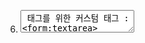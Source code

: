

6) <textarea> 태그를 위한 커스텀 태그 : <form:textarea>


CSS 및 HTML 태그와 관련된 공통 속성
1. cssClass: HTML의 class 속성값
2. cssErrorClass : 폼 검증 에러가 발생했을 때 사용할 HTML의 class 속성값
3. cssStyle: HTML의 style 속성값

HTML 태그가 사용하는 다음 속성도 사용 가능하다.
1. id, title, dir
2. disabled, tabindex
3. onfocus, onblur, onchange onclick, ondblclick
4. onkeydown, onkeypress, onkeyup
5. onmousedown, onmousemove, onmouseup
6. onmouseout, onmouseover


각 커스텀 태그는 htmlEscape 속성을 사용해서 커맨드 객체의 값에 포함된 HTML 특수 문자를 엔티티 레퍼런스로 변환할지를 결정할 수 있다.
0.리다이렉트
HttpServletResponse
    sendRedirect(주소) : 주소 이동/ 응답헤더 Location: 주소

요청 처리 메서드의 반환값
    return "redirect:이동할 주소";
        - context path도 자동 추가
    return "forWard:주소"

=======================================================    

1. 메시지
1) MessageSource
2) ResourceBundleMessageSource
3) 다국어 지원 위한 메시지 파일

4) 메세지 데이터  properties 파일로 작성 
5) 커스텀 태그 
	uri="http://www.springframework.org/tags" 
	prefix="spring"

	<spring:message code="코드명" />


2. 커맨드 객체 검증
1) Validator 인터페이스 
    - 검증하고자 하는 커맨드 객체를 한정
    - validate(Object target, Errors errors) : 커맨드 객체를 검증
        Object target : 커맨드 객체
        Errors errors : 검증 실패시 검증 실패에 대한 메세지 정보를 처리

2) Errors **********
	- 커맨드 객체 자체 오류에 대한 처리 --
	reject("에러코드");
	reject("에러코드", "기본 메세지")
	
	- 커맨드 객체의 특정 필드 오류에 대한 처리 --
	rejectValue("필드명", "에러코드");
	rejectValue("필드명", "에러코드", "기본메세지");
	
	
	-
	hasErrors() : 한개라도 reject 또는 rejectValue가 호출되면 true
	
	타임리프
	#fields.errors("필드명") : -> errors 객체 담긴 메세지를 필드명으로 조회 -> 배열 
	
    스프링 태그
    <form:errors path="필드명" />
        element -> 에러 메세지 감쌀 태그, 기본값 span
        delimeter -> 에러 메세지 구분 방법, 기본값 br

    <form:errors />


3) ValidationUtils
	- 필수 항목 검증에 편의 메서드
	- rejectIfEmpty(...)
	- rejectIfEmptyOrWhitespace(...) : 공백 포함 체크
	


3. 에러 코드에 해당하는 메시지 코드를 찾는 규칙
- 에러코드 + "." + 커맨드객체이름 + "." + 필드명
- 에러코드 + "." + 필드명
- 에러코드 + "." + 필드타입
- 에러코드

4. 프로퍼티 타입이 List나 목록인 경우 다음 순서를 사용해서 메시지 코드를 생성한다.

에러코드 + "." + 커맨드객체이름 + "." + 필드명[인덱스].중첩필드명
에러코드 + "." + 커맨드객체이름 + "." + 필드명.중첩필드명
에러코드 + "." + 필드명[인덱스].중첩필드명
에러코드 + "." + 필드명.중첩필드명
에러코드 + "." + 중첩필드명
에러코드 + "." + 필드타입
에러코드

5. 글로벌 범위 Validator와 컨트롤러 범위 Validator
1) 글로벌 범위 Validator 설정과 @Valid 애노테이션
-  WebMvcConfigurer의 getValidalor() 
2) @InitBinder 애노테이션을 이용한 컨트롤러 범위 Validator
@InitBinder
protected void InitBinder(WebDataBinder binder) {
	binder.setValidator(new RegisterRequestValidator());
}
	
3) 컨트롤러 범위 Validator  > 글로벌 범위 Validator

6. Bean Validation
Bean Validation API
    - 애노테이션 방식

hibernate Validator 
    - 구현체

1) 설정
2) Bean Validation의 주요 애노테이션 
@AssertTrue
@AssertFalse
@DecimalMax
@DecimalMin
@Max
@Min
@Digits
@Size
@Null
@NonNull
@Pattern

@NotEmpty
@NotBlank  ****
@Positive
@PositiveOrZero
@Email  ****
@Future
@FutureOrPresent
@Past
@PastOrPresent

3) 검증을 위한 커맨드 객체임을 명시 - @Valid
4) 검증 실패시 정보가 담겨 있는 Errors 객체 주입은 반드시 커맨드 객체 바로 뒤에 나와야 한다.
@Valid RequestJoin form, Errors errors

====================
3. 쿠키
    - 브라우저별 사용자를 식별하기 위한 기술
    - 식별코드는 각 브라우저의 쿠키 저장 공간에 저장
    
    @CookieValue : 개별 쿠키값 조회